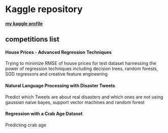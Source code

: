 # Kaggle repository

#### [my kaggle profile](https://www.kaggle.com/witoldnowogrski)

## competitions list

#### House Prices - Advanced Regression Techniques
Trying to minimize RMSE of house prices for test dataset harnessing the power of regression techniques including decision trees, random forests, SGD regressors and creative feature engineering

#### Natural Language Processing with Disaster Tweets
Predict which Tweets are about real disasters and which ones are not using gaussian naive bayes, support vector machines and random forest

#### Regression with a Crab Age Dataset
Predicting crab age
